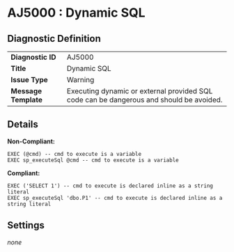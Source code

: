 # AJ5000 : Dynamic SQL

## Diagnostic Definition

<table>
  <tr>
    <td class="header"><b>Diagnostic ID</b></td>
    <td>AJ5000</td>
  </tr>
  <tr>
    <td class="header"><b>Title</b></td>
    <td>Dynamic SQL</td>
  </tr>
  <tr>
    <td class="header"><b>Issue Type</b></td>
    <td>Warning</td>
  </tr>
  <tr>
    <td class="header"><b>Message Template</b></td>
    <td>Executing dynamic or external provided SQL code can be dangerous and should be avoided.</td>
  </tr>
  
</table>

## Details

**Non-Compliant:**

```tsql
EXEC (@cmd) -- cmd to execute is a variable
EXEC sp_executeSql @cmd -- cmd to execute is a variable
```

**Compliant:**

```tsql
EXEC ('SELECT 1') -- cmd to execute is declared inline as a string literal
EXEC sp_executeSql 'dbo.P1' -- cmd to execute is declared inline as a string literal
```


## Settings

*none*

